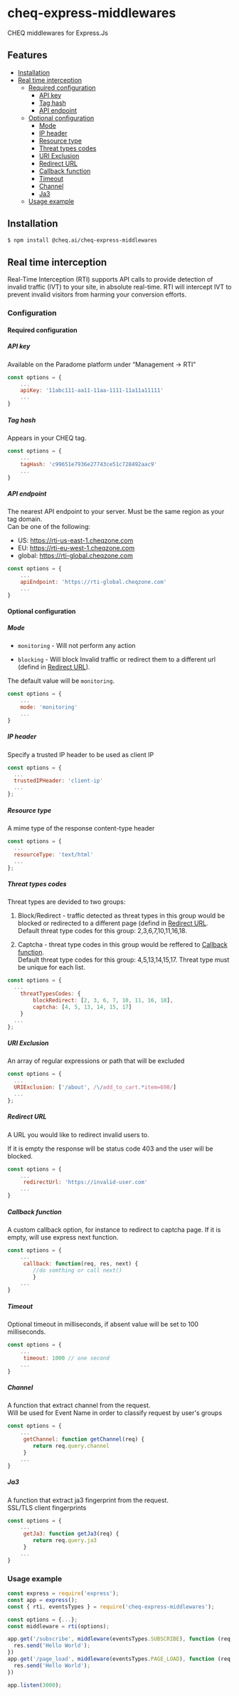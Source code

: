 # cheq-express-middlewares
CHEQ middlewares for Express.Js



## Features

* [Installation](#installation)
* [Real time interception](#real-time-interception)
    * [Required configuration](#required-configuration)
        * [API key](#api-key)
        * [Tag hash](#tag-hash)
        * [API endpoint](#api-endpoint)
    * [Optional configuration](#optional-configuration)
        * [Mode](#mode)
        * [IP header](#ip-header)
        * [Resource type](#resource-type)
        * [Threat types codes](#threat-types-codes)
        * [URI Exclusion](#uri-exclusion)
        * [Redirect URL](#redirect-url)
        * [Callback function](#callback-function)
        * [Timeout](#timeout)
        * [Channel](#channel)
        * [Ja3](#ja3)
     * [Usage example](#usage-example)
   


## Installation
````bash
$ npm install @cheq.ai/cheq-express-middlewares
````

## Real time interception

Real-Time Interception (RTI) supports API calls to provide detection of invalid traffic (IVT) to your site, in absolute real-time.  RTI will intercept IVT to prevent invalid visitors from harming your conversion efforts.

### Configuration

#### Required configuration

##### API key

Available on the Paradome platform under “Management -> RTI”

```` js
const options = {
    ...
    apiKey: '11abc111-aa11-11aa-1111-11a11a11111'
    ...
}
````

##### Tag hash

Appears in your CHEQ tag. 

```` js
const options = {
    ...
    tagHash: 'c99651e7936e27743ce51c728492aac9'
    ...
}
````

##### API endpoint
The nearest API endpoint to your server. Must be the same region as your tag domain.<br>Can be one of the following:
- US: https://rti-us-east-1.cheqzone.com
- EU: https://rti-eu-west-1.cheqzone.com
- global: https://rti-global.cheqzone.com

```` js
const options = {
    ...
    apiEndpoint: 'https://rti-global.cheqzone.com'
    ...
}
````

#### Optional configuration

##### Mode

- `monitoring` - Will not perform any action

- `blocking` - Will block Invalid traffic or redirect them to a different url (defind in [Redirect URL](#redirect-url)).

The default value will be `monitoring`.

```` js
const options = {
    ...
    mode: 'monitoring'
    ...
}
````


##### IP header

Specify a trusted IP header to be used as client IP
```` js
const options = {
  ...
  trustedIPHeader: 'client-ip'
  ...
};
````



##### Resource type

A mime type of the response content-type header 

```` js
const options = {
  ...
  resourceType: 'text/html'
  ...
};
````


##### Threat types codes

Threat types are devided to two groups:

1. Block/Redirect - traffic detected as threat types in this group would be blocked or redirected to a different page (defind in [Redirect URL](#redirect-url).<br>
        Default threat type codes for this group:  2,3,6,7,10,11,16,18.
        
2. Captcha - threat type codes in this group would be reffered to [Callback function](#callback-function). <br>
        Default threat type codes for this group:  4,5,13,14,15,17.
Threat type must be unique for each list. 

```` js
const options = {
  ...
    threatTypesCodes: {
        blockRedirect: [2, 3, 6, 7, 10, 11, 16, 18],
        captcha: [4, 5, 13, 14, 15, 17]
    }
  ...
};
````



##### URI Exclusion

An array of regular expressions or path that will be excluded

```` js
const options = {
  ...
  URIExclusion: ['/about', /\/add_to_cart.*item=698/]
  ...
};
````



##### Redirect URL

A URL you would like to redirect invalid users to. 

If it is empty the response will be status code 403 and the user will be blocked.

```` js
const options = {
    ...
     redirectUrl: 'https://invalid-user.com'
    ...
}
````

##### Callback function

A custom callback option, for instance to redirect to captcha page.
If it is empty, will use express next function.

```` js
const options = {
    ...
     callback: function(req, res, next) {
        //do somthing or call next()
        }
    ...
}
````

##### Timeout

Optional timeout in milliseconds, if absent value will be set to 100 milliseconds.

```` js
const options = {
    ...
     timeout: 1000 // one second
    ...
}
````

##### Channel

A function that extract channel from the request.<br>
Will be used for Event Name in order to classify request by user's groups

```` js
const options = {
    ...
     getChannel: function getChannel(req) {
        return req.query.channel
     }
    ...
}
````

##### Ja3

A function that extract ja3 fingerprint from the request.<br>
SSL/TLS client fingerprints

```` js
const options = {
    ...
     getJa3: function getJa3(req) {
        return req.query.ja3
     }
    ...
}
````

### Usage example


```` js
const express = require('express');
const app = express();
const { rti, eventsTypes } = require('cheq-express-middlewares');

const options = {...};
const middleware = rti(options);

app.get('/subscribe', middleware(eventsTypes.SUBSCRIBE), function (req, res) {
  res.send('Hello World');
})
app.get('/page_load', middleware(eventsTypes.PAGE_LOAD), function (req, res) {
  res.send('Hello World');
})

app.listen(3000);
````

